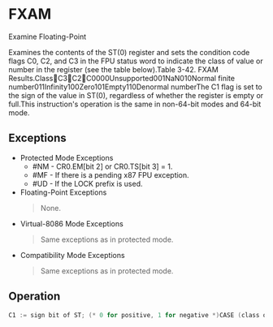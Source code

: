 # FXAM

Examine Floating-Point

Examines the contents of the ST(0) register and sets the condition code flags C0, C2, and C3 in the FPU status word to indicate the class of value or number in the register (see the table below).Table 3-42.
 FXAM Results.ClassC3C2C0000Unsupported001NaN010Normal finite number011Infinity100Zero101Empty110Denormal numberThe C1 flag is set to the sign of the value in ST(0), regardless of whether the register is empty or full.This instruction's operation is the same in non-64-bit modes and 64-bit mode.

## Exceptions

- Protected Mode Exceptions
  - #NM - CR0.EM[bit 2] or CR0.TS[bit 3] = 1.
  - #MF - If there is a pending x87 FPU exception.
  - #UD - If the LOCK prefix is used.
- Floating-Point Exceptions
  > None.
- Virtual-8086 Mode Exceptions
  > Same exceptions as in protected mode.
- Compatibility Mode Exceptions
  > Same exceptions as in protected mode.

## Operation

```C
C1 := sign bit of ST; (* 0 for positive, 1 for negative *)CASE (class of value or number in ST(0)) OFUnsupported:C3, C2, C0 := 000;NaN:C3, C2, C0 := 001;Normal:C3, C2, C0 := 010;Infinity:C3, C2, C0 := 011;Zero:C3, C2, C0 := 100;Empty:C3, C2, C0 := 101;Denormal:C3, C2, C0 := 110;ESAC;FPU Flags AffectedC1Sign of value in ST(0).C0, C2, C3See Table 3-42.
```
